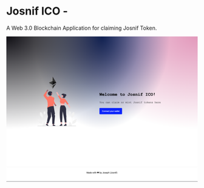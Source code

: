 # Josnif ICO - 

A Web 3.0 Blockchain Application for claiming Josnif Token.

![Josnif-Token](https://github.com/Josnif/josnif-ico/blob/026cbed5e196ff1191091b7086434caf680fe342/clients/public/website-image.png)